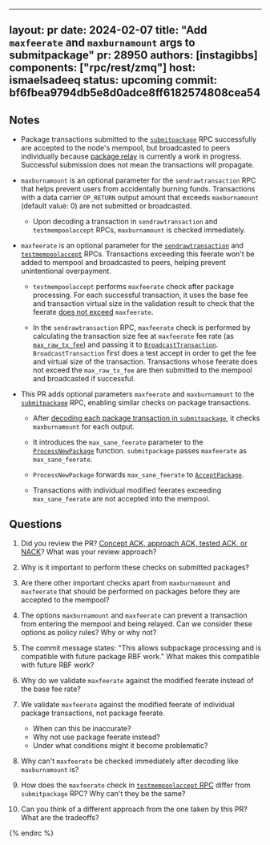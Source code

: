 
---
layout: pr
date: 2024-02-07
title: "Add `maxfeerate` and `maxburnamount` args to submitpackage"
pr: 28950
authors: [instagibbs]
components: ["rpc/rest/zmq"]
host: ismaelsadeeq
status: upcoming
commit: bf6fbea9794db5e8d0adce8ff6182574808cea54
---

## Notes

- Package transactions submitted to the [`submitpackage`](https://bitcoincore.org/en/doc/26.0.0/rpc/rawtransactions/submitpackage/) RPC successfully are accepted to the node's mempool, but broadcasted to peers individually because [package relay](https://bitcoinops.org/en/topics/package-relay/) is currently a work in progress. Successful submission does not mean the transactions will propagate.

- `maxburnamount` is an optional parameter for the `sendrawtransaction` RPC that helps prevent users from accidentally burning funds. Transactions with a data carrier `OP_RETURN` output amount that exceeds `maxburnamount` (default value: 0) are not submitted or broadcasted.

  - Upon decoding a transaction in `sendrawtransaction` and `testmempoolaccept` RPCs, `maxburnamount` is checked immediately.

- `maxfeerate` is an optional parameter for the [`sendrawtransaction`](https://github.com/bitcoin-core-review-club/bitcoin/blob/bf6fbea9794db5e8d0adce8ff6182574808cea54/src/rpc/mempool.cpp#L35) and [`testmempoolaccept`](https://github.com/bitcoin-core-review-club/bitcoin/blob/bf6fbea9794db5e8d0adce8ff6182574808cea54/src/rpc/mempool.cpp#L104) RPCs. Transactions exceeding this feerate won't be added to mempool and broadcasted to peers, helping prevent unintentional overpayment.

  - `testmempoolaccept` performs `maxfeerate` check after package processing. For each successful transaction, it uses the base fee and transaction virtual size in the validation result to check that the feerate [does not exceed](https://github.com/bitcoin-core-review-club/bitcoin/blob/bf6fbea9794db5e8d0adce8ff6182574808cea54/src/rpc/mempool.cpp#L218) `maxfeerate`.

  - In the `sendrawtransaction` RPC, `maxfeerate` check is performed by calculating the transaction size fee at `maxfeerate` fee rate (as [`max_raw_tx_fee`](https://github.com/bitcoin-core-review-club/bitcoin/blob/bf6fbea9794db5e8d0adce8ff6182574808cea54/src/rpc/mempool.cpp#L89)) and passing it to [`BroadcastTransaction`](https://github.com/bitcoin-core-review-club/bitcoin/blob/bf6fbea9794db5e8d0adce8ff6182574808cea54/src/node/transaction.cpp#L33). `BroadcastTransaction` first does a test accept in order to get the fee and virtual size of the transaction. Transactions whose feerate does not exceed the `max_raw_tx_fee` are then submitted to the mempool and broadcasted if successful.

- This PR adds optional parameters `maxfeerate` and `maxburnamount` to the [`submitpackage`](https://github.com/bitcoin-core-review-club/bitcoin/blob/bf6fbea9794db5e8d0adce8ff6182574808cea54/src/rpc/mempool.cpp#L816) RPC, enabling similar checks on package transactions.

  - After [decoding each package transaction in `submitpackage`](https://github.com/bitcoin/bitcoin/blob/e69796c79c0aa202087a13ba62d9fbcc1c8754d4/src/rpc/mempool.cpp#L814), it checks `maxburnamount` for each output.

  - It introduces the `max_sane_feerate` parameter to the [`ProcessNewPackage`](https://github.com/bitcoin-core-review-club/bitcoin/blob/bf6fbea9794db5e8d0adce8ff6182574808cea54/src/validation.h#L282) function. `submitpackage` passes `maxfeerate` as `max_sane_feerate`.

  - `ProcessNewPackage` forwards `max_sane_feerate` to [`AcceptPackage`](https://github.com/bitcoin-core-review-club/bitcoin/blob/bf6fbea9794db5e8d0adce8ff6182574808cea54/src/validation.cpp#L1450).

  - Transactions with individual modified feerates exceeding `max_sane_feerate` are not accepted into the mempool.

## Questions

1. Did you review the PR? [Concept ACK, approach ACK, tested ACK, or NACK](https://github.com/bitcoin/bitcoin/blob/master/CONTRIBUTING.md#peer-review)? What was your review approach?

2. Why is it important to perform these checks on submitted packages?

3. Are there other important checks apart from `maxburnamount` and `maxfeerate` that should be performed on packages before they are accepted to the mempool?

4. The options `maxburnamount` and `maxfeerate` can prevent a transaction from entering the mempool and being relayed. Can we consider these options as policy rules? Why or why not?

5. The commit message states: "This allows subpackage processing and is compatible with future package RBF work." What makes this compatible with future RBF work?

6. Why do we validate `maxfeerate` against the modified feerate instead of the base fee rate? 

7. We validate `maxfeerate` against the modified feerate of individual package transactions, not package feerate.
    - When can this be inaccurate?
    - Why not use package feerate instead?
    - Under what conditions might it become problematic?

8. Why can't `maxfeerate` be checked immediately after decoding like `maxburnamount` is?

9. How does the `maxfeerate` check in [`testmempoolaccept` RPC](https://github.com/bitcoin/bitcoin/blob/e69796c79c0aa202087a13ba62d9fbcc1c8754d4/src/rpc/mempool.cpp#L104) differ from `submitpackage` RPC? Why can't they be the same?

10. Can you think of a different approach from the one taken by this PR? What are the tradeoffs?


<!-- TODO: After a meeting, uncomment and add meeting log between the irc tags
## Meeting Log
### Meeting 1
{% irc %}
-->
<!-- TODO: For additional meetings, add the logs to the same irc block. This ensures line numbers keep increasing, avoiding hyperlink conflicts for identical line numbers across meetings.
### Meeting 2
-->
{% endirc %}
